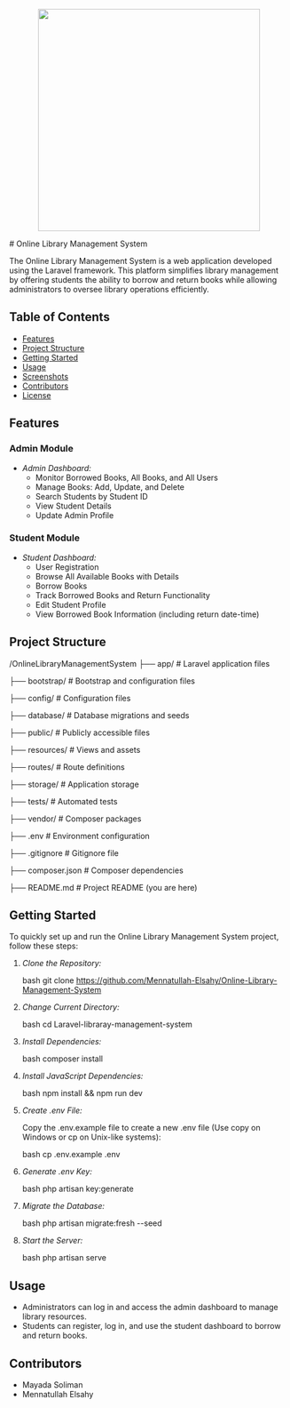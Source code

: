 <p align="center"><a href="https://laravel.com" target="_blank"><img src="https://raw.githubusercontent.com/laravel/art/master/logo-lockup/5%20SVG/2%20CMYK/1%20Full%20Color/laravel-logolockup-cmyk-red.svg" width="400"></a></p>
# Online Library Management System

The Online Library Management System is a web application developed using the Laravel framework. This platform simplifies library management by offering students the ability to borrow and return books while allowing administrators to oversee library operations efficiently.

## Table of Contents

- [Features](#features)
- [Project Structure](#project-structure)
- [Getting Started](#getting-started)
- [Usage](#usage)
- [Screenshots](#screenshots)
- [Contributors](#contributors)
- [License](#license)

## Features

### Admin Module

- *Admin Dashboard:*
  - Monitor Borrowed Books, All Books, and All Users
  - Manage Books: Add, Update, and Delete
  - Search Students by Student ID
  - View Student Details
  - Update Admin Profile

### Student Module

- *Student Dashboard:*
  - User Registration
  - Browse All Available Books with Details
  - Borrow Books
  - Track Borrowed Books and Return Functionality
  - Edit Student Profile
  - View Borrowed Book Information (including return date-time)

## Project Structure

/OnlineLibraryManagementSystem
├── app/ # Laravel application files

├── bootstrap/ # Bootstrap and configuration files

├── config/ # Configuration files

├── database/ # Database migrations and seeds

├── public/ # Publicly accessible files

├── resources/ # Views and assets

├── routes/ # Route definitions

├── storage/ # Application storage

├── tests/ # Automated tests

├── vendor/ # Composer packages

├── .env # Environment configuration

├── .gitignore # Gitignore file

├── composer.json # Composer dependencies

├── README.md # Project README (you are here)

## Getting Started

To quickly set up and run the Online Library Management System project, follow these steps:

1. *Clone the Repository:*

    bash
    git clone https://github.com/Mennatullah-Elsahy/Online-Library-Management-System
    

2. *Change Current Directory:*

    bash
    cd Laravel-libraray-management-system
    

3. *Install Dependencies:*

    bash
    composer install
    

4. *Install JavaScript Dependencies:*

    bash
    npm install && npm run dev
    

5. *Create .env File:*

    Copy the .env.example file to create a new .env file (Use copy on Windows or cp on Unix-like systems):

    bash
    cp .env.example .env
    

6. *Generate .env Key:*

    bash
    php artisan key:generate
    

7. *Migrate the Database:*

    bash
    php artisan migrate:fresh --seed
    

8. *Start the Server:*

    bash
    php artisan serve
    

## Usage

- Administrators can log in and access the admin dashboard to manage library resources.
- Students can register, log in, and use the student dashboard to borrow and return books.


## Contributors

- Mayada Soliman
- Mennatullah Elsahy

